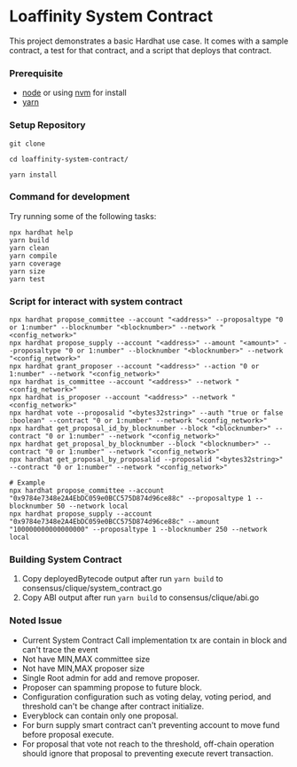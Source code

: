 # Loaffinity System Contract

This project demonstrates a basic Hardhat use case. It comes with a sample contract, a test for that contract, and a script that deploys that contract.

### Prerequisite

- [node](https://nodejs.org/en) or using [nvm](https://github.com/nvm-sh/nvm) for install
- [yarn](https://yarnpkg.com/)

### Setup Repository

```shell
git clone 
```

```shell
cd loaffinity-system-contract/
```

```shell
yarn install
```

### Command for development

Try running some of the following tasks:

``` shell
npx hardhat help
yarn build 
yarn clean
yarn compile
yarn coverage
yarn size
yarn test
```
### Script for interact with system contract

``` shell
npx hardhat propose_committee --account "<address>" --proposaltype "0 or 1:number" --blocknumber "<blocknumber>" --network "<config_network>"
npx hardhat propose_supply --account "<address>" --amount "<amount>" --proposaltype "0 or 1:number" --blocknumber "<blocknumber>" --network "<config_network>"
npx hardhat grant_proposer --account "<address>" --action "0 or 1:number" --network "<config_network>"
npx hardhat is_committee --account "<address>" --network "<config_network>"
npx hardhat is_proposer --account "<address>" --network "<config_network>"
npx hardhat vote --proposalid "<bytes32string>" --auth "true or false :boolean" --contract "0 or 1:number" --network "<config_network>"
npx hardhat get_proposal_id_by_blocknumber --block "<blocknumber>" --contract "0 or 1:number" --network "<config_network>"
npx hardhat get_proposal_by_blocknumber --block "<blocknumber>" --contract "0 or 1:number" --network "<config_network>"
npx hardhat get_proposal_by_proposalid --proposalid "<bytes32string>" --contract "0 or 1:number" --network "<config_network>"

# Example
npx hardhat propose_committee --account "0x9784e7348e2A4EbDC059e0BCC575D874d96ce88c" --proposaltype 1 --blocknumber 50 --network local
npx hardhat propose_supply --account "0x9784e7348e2A4EbDC059e0BCC575D874d96ce88c" --amount "100000000000000000" --proposaltype 1 --blocknumber 250 --network local
```

### Building System Contract
1. Copy deployedBytecode output after run `yarn build` to consensus/clique/system_contract.go  
2. Copy ABI output after run `yarn build` to consensus/clique/abi.go

### Noted Issue
- Current System Contract Call implementation tx are contain in block and can't trace the event
- Not have MIN,MAX committee size
- Not have MIN,MAX proposer size
- Single Root admin for add and remove proposer.
- Proposer can spamming propose to future block.
- Configuration configuration such as voting delay, voting period, and threshold can't be change after contract initialize.
- Everyblock can contain only one proposal.
- For burn supply smart contract can't preventing account to move fund before proposal execute.
- For proposal that vote not reach to the threshold, off-chain operation should ignore that proposal to preventing execute revert transaction.
